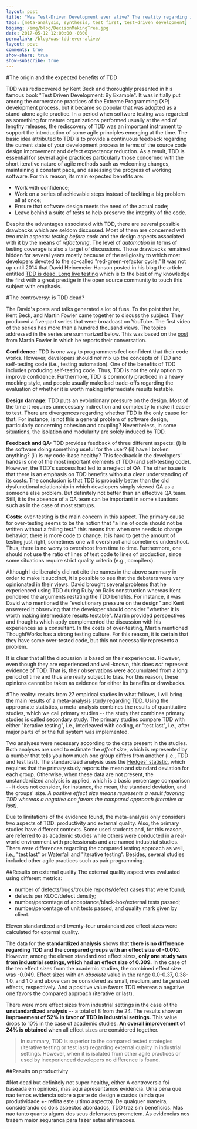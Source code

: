 ```yaml
---
layout: post
title: "Was Test-Driven Development ever alive? The reality regarding its impacts on the productivity and software quality"
tags: [meta-analysis, synthesis, test first, test-driven development]
bigimg: /img/blog/DecisonMakingTree.jpg
date: 2017-05-12 12:00:00 -0300
permalink: /blog/was-tdd-ever-alive/
layout: post
comments: true
show-share: true
show-subscribe: true
---
```


#The origin and the expected benefits of TDD 

TDD was rediscovered by Kent Beck and thoroughly presented in his famous book "Test Driven Development: By Example". It was initially put among the cornerstone practices of the Extreme Programming (XP) development process, but it became so popular that was adopted as a stand-alone agile practice. In a period when software testing was regarded as something for mature organizations performed usually at the end of lengthy releases, the rediscovery of TDD was an important instrument to support the introduction of some agile principles emerging at the time.  The basic idea attributed to TDD is to provide a continuous feedback regarding the current state of your development process in terms of the source code design improvement and defect expectancy reduction. As a result, TDD is essential for several agile practices particularly those concerned with the short iterative nature of agile methods such as welcoming changes, maintaining a constant pace, and assessing the progress of working software. For this reason, its main expected benefits are:

* Work with confidence;
* Work on a series of achievable steps instead of tackling a big problem all at once;
* Ensure that software design meets the need of the actual code;
* Leave behind a suite of tests to help preserve the integrity of the code.

Despite the advantages associated with TDD, there are several possible drawbacks which are seldom discussed. Most of them are concerned with two main aspects: *testing before code* and the design aspects associated with it by the means of *refactoring*. The level of *automation* in terms of testing coverage is also a target of discussions. Those drawbacks remained hidden for several years mostly because of the religiosity to which most developers devoted to the so-called "red-green-refactor cycle." It was not up until 2014 that David Heinemeier Hanson posted in his blog the article entitled [TDD is dead. Long live testing](http://david.heinemeierhansson.com/2014/tdd-is-dead-long-live-testing.html) which is to the best of my knowledge the first with a great prestige in the open source community to touch this subject with emphasis.  

#The controversy: is TDD dead?

The David's posts and talks generated a lot of fuss. To the point that he, Kent Beck, and Martin Fowler came together to discuss the subject. They produced a five-part series that were broadcast on YouTube. The first video of the series has more than a hundred thousand views. The topics addressed in the series are summarized below. This was based on the [post](https://martinfowler.com/articles/is-tdd-dead/) from Martin Fowler in which he reports their conversation.

**Confidence:** TDD is one way to programmers feel confident that their code works.  However, developers should *not* mix up the concepts of TDD and self-testing code (i.e., testing automation). One of the benefits of TDD includes producing self-testing code. Thus, TDD is not the only option to improve confidence. Furthermore, TDD is commonly practiced in a heavy mocking style, and people usually make bad trade-offs regarding the evaluation of whether it is worth making intermediate results testable. 

**Design damage:** TDD puts an evolutionary pressure on the design. Most of the time it requires unnecessary indirection and complexity to make it easier to test. There are divergences regarding whether TDD is the only cause for that. For instance, is not this a general problem of software design, particularly concerning cohesion and coupling? Nevertheless, in some situations, the isolation and modularity are solely induced by TDD.

**Feedback and QA:** TDD provides feedback of three different aspects: (i) is the software doing something useful for the user? (ii) have I broken anything? (ii) is my code-base healthy? This feedback in the developers' hands is one of the most important elements of TDD (and self-testing code). However, the TDD's success had led to a neglect of QA. The other issue is that there is an emphasis on TDD benefits without a clear understanding of its costs. The conclusion is that TDD is probably better than the old dysfunctional relationship in which developers simply viewed QA as a someone else problem. But definitely not better than an effective QA team.  Still, it is the absence of a QA team can be important in some situations such as in the case of most startups. 

**Costs:** over-testing is the main concern in this aspect. The primary cause for over-testing seems to be the notion that "a line of code should not be written without a failing test." this means that when one needs to change behavior, there is more code to change. It is hard to get the amount of testing just right, sometimes one will overshoot and sometimes undershoot. Thus, there is no worry to overshoot from time to time. Furthermore, one should not use the ratio of lines of test code to lines of production, since some situations require strict quality criteria (e.g., compilers). 

Although I deliberately did not cite the names in the above summary in order to make it succinct, it is possible to see that the debaters were very opinionated in their views. David brought several problems that he experienced using TDD during Ruby on Rails construction whereas Kent pondered the arguments restating the TDD benefits. For instance, it was David who mentioned the "evolutionary pressure on the design" and Kent answered it observing that the developer should consider "whether it is worth making intermediate results testable". Martin provided perspectives and thoughts which aptly complemented the discussion with his experiences as a consultant. In the costs of over-testing, Martin mentioned ThoughtWorks has a strong testing culture. For this reason, it is certain that they have some over-tested code, but this not necessarily represents a problem.

It is clear that all the discussion is based on their experiences. However, even though they are experienced and well-known, this does *not* represent evidence of TDD. That is, their observations were accumulated from a long period of time and thus are really subject to bias. For this reason, these opinions cannot be taken as evidence for either its benefits or drawbacks.   

#The reality: results from 27 empirical studies
In what follows, I will bring the main results of a [meta-analysis study regarding TDD](http://ieeexplore.ieee.org/document/6197200/). Using the appropriate statistics, a meta-analysis combines the results of quantitative studies, which we call primary studies -- the study that combines primary studies is called secondary study. The primary studies compare TDD with either "iterative testing", i.e., interleaved with coding, or "test last", i.e., after major parts of or the full system was implemented. 

Two analyses were necessary according to the data present in the studies. Both analyses are used to estimate the *effect size*, which is represented by a number that tells you how much one group differs from another (i.e., TDD and test last). The standardized analysis uses the [Hedges' statistic](http://www.statisticshowto.com/hedges-g/), which requires that the primary study reports the mean and standard deviation for each group. Otherwise, when these data are not present, the unstandardized analysis is applied, which is a basic percentage comparison -- it does not consider, for instance, the mean, the standard deviation, and the groups' size. *A positive effect size means represents a result favoring TDD whereas a negative one favors the compared approach (iterative or last)*. 

Due to limitations of the evidence found, the meta-analysis only considers two aspects of TDD: productivity and external quality. Also, the primary studies have different contexts. Some used students and, for this reason, are referred to as academic studies while others were conducted in a real-world environment with professionals and are named industrial studies. There were differences regarding the compared testing approach as well, i.e., "test last" or Waterfall and "iterative testing". Besides, several studies included other agile practices such as pair programming.

##Results on external quality
The external quality aspect was evaluated using different metrics:

* number of defects/bugs/trouble reports/defect cases that were found;
* defects per KLOC/defect density;
* number/percentage of acceptance/black-box/external tests passed;
* number/percentage of unit tests passed, and quality mark given by client.

Eleven standardized and twenty-four unstandardized effect sizes were calculated for external quality. 

The data for the **standardized analysis** shows that **there is no difference regarding TDD and the compared groups with an effect size of -0.010**. However, among the eleven standardized effect sizes, **only one study was from industrial settings, which had an effect size of 0.309.** In the case of the ten effect sizes from the academic studies, the combined effect size was -0.049. Effect sizes with an *absolute* value in the range 0.0-0.37, 0.38-1.0, and 1.0 and above can be considered as small, medium, and large sized effects, respectively. And a positive value favors TDD whereas a negative one favors the compared approach (iterative or last).

There were more effect sizes from industrial settings in the case of the **unstandardized analysis** -- a total of 8 from the 24. The results show an **improvement of 52% in favor of TDD in industrial settings.** This value drops to 10% in the case of academic studies. **An overall improvement of 24% is obtained** when all effect sizes are considered together. 

> In summary, TDD is superior to the compared tested strategies (iterative testing or test last) regarding external quality in industrial settings. However, when it is isolated from other agile practices or used by inexperienced developers no difference is found.

##Results on productivity



#Not dead but definitely not super healthy, either
A controversia foi baseada em opinioes, mas aqui apresentamos evidencia.
Uma pena que nao temos evidencia sobre a parte do design e custos (ainda que produtividade +- reflita este ultimo aspecto).
De qualquer maneira, considerando os dois aspectos abordados, TDD traz sim beneficios. Mas nao tanto quanto alguns dos seus defensores prometem. As evidencias nos trazem maior seguranca para fazer estas afirmacoes.





